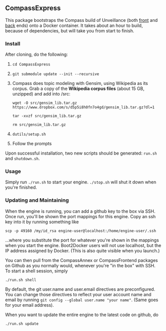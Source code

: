 ## CompassExpress

This package bootstraps the Compass build of Unveillance (both [front][c_f] and [back][c_a] ends) onto a Docker container.  It takes about an hour to build, because of dependencies, but will take you from start to finish.

### Install

After cloning, do the following:

1.	`cd CompassExpress`
1.	`git submodule update --init --recursive`
1.	Compass does topic modeling with Gensim, using Wikipedia as its corpus.  Grab a copy of the __Wikipedia corpus files__ (about 15 GB, unzipped) and add into /src:

	`wget -O src/gensim_lib.tar.gz https://www.dropbox.com/s/d5p5i8h0fn7o4gd/gensim_lib.tar.gz?dl=1`

	`tar -xvzf src/gensim_lib.tar.gz`

	`rm src/gensim_lib.tar.gz`

1.	`dutils/setup.sh`
1.	Follow the prompts

Upon successful installation, two new scripts should be generated: `run.sh` and `shutdown.sh`.

### Usage

Simply run `./run.sh` to start your engine.  `./stop.sh` will shut it down when you're finished.

### Updating and Maintaining

When the engine is running, you can add a github key to the box via SSH.  Once run, you'll be shown the port mappings for this engine.  Copy an ssh key into it by running something like

	scp -p 49160 /my/id_rsa engine-user@localhost:/home/engine-user/.ssh

...where you substitute the port for whatever you're shown in the mappings when you start the engine.  Boot2Docker users will not use localhost, but the IP address assigned by Docker.  (This is also quite visible when you launch.)

You can then pull from the CompassAnnex or CompassFrontend packages on Github as you normally would, whenever you're "in the box" with SSH.  To start a shell session, simply

	./run.sh shell

By default, the git user.name and user.email directives are preconfigured.  You can change those directives to reflect your user account name and email by running `git config --global user.name "your name"`.  (Same goes for your email address).

When you want to update the entire engine to the latest code on github, do

	./run.sh update


[c_f]: https://github.com/harlo/CompassFrontend
[c_a]: https://github.com/harlo/CompassAnnex